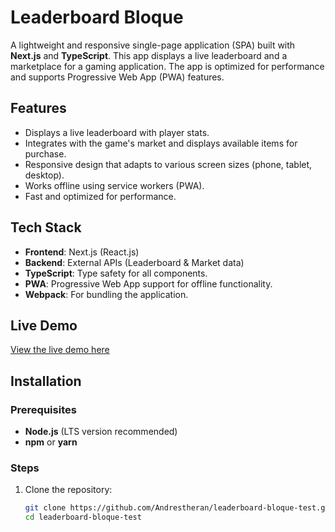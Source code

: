 # **Leaderboard Bloque**

A lightweight and responsive single-page application (SPA) built with **Next.js** and **TypeScript**. This app displays a live leaderboard and a marketplace for a gaming application. The app is optimized for performance and supports Progressive Web App (PWA) features.

## **Features**

- Displays a live leaderboard with player stats.
- Integrates with the game's market and displays available items for purchase.
- Responsive design that adapts to various screen sizes (phone, tablet, desktop).
- Works offline using service workers (PWA).
- Fast and optimized for performance.

## **Tech Stack**

- **Frontend**: Next.js (React.js)
- **Backend**: External APIs (Leaderboard & Market data)
- **TypeScript**: Type safety for all components.
- **PWA**: Progressive Web App support for offline functionality.
- **Webpack**: For bundling the application.

## **Live Demo**

[View the live demo here](https://leaderboard-bloque-test.vercel.app/) 

## **Installation**

### **Prerequisites**

- **Node.js** (LTS version recommended)
- **npm** or **yarn**

### **Steps**

1. Clone the repository:

   ```bash
   git clone https://github.com/Andrestheran/leaderboard-bloque-test.git
   cd leaderboard-bloque-test
